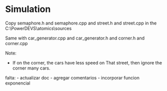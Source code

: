 Simulation
==========
Copy semaphore.h and semaphore.cpp and street.h and street.cpp in the C:\PowerDEVS\atomics\sources

Same with car_generator.cpp and car_generator.h and corner.h and corner.cpp

Note:
- If on the corner, the cars have less speed on That street, 
  then ignore the corner many cars.


falta: 	- actualizar doc
	- agregar comentarios
	- incorporar funcion exponencial




